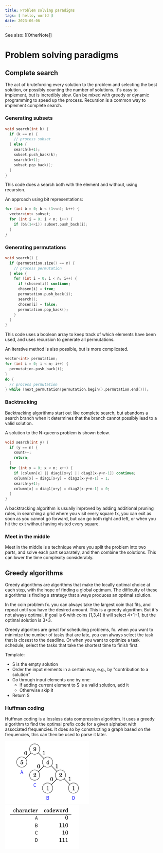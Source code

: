 ```yaml
---
title: Problem solving paradigms
tags: [ hello, world ]
date: 2023-06-06
---
```


See also: [[OtherNote]]

# Problem solving paradigms
## Complete search
The act of bruteforcing every solution to the problem and selecting the best solution, or possibly counting the number of solutions.
It's easy to implement, but is incredibly slow. Can be mixed with greedy or dynamic programming to speed up the process.
Recursion is a common way to implement complete search.

### Generating subsets
```cpp
void search(int k) {
  if (k == n) {
    // process subset
  } else {
    search(k+1);
    subset.push_back(k);
    search(k+1);
    subset.pop_back();
  }
}
```
This code does a search both with the element and without, using recursion.

An approach using bit representations:
```cpp
for (int b = 0; b < (1<<n); b++) {
  vector<int> subset;
  for (int i = 0; i < n; i++) {
    if (b&(1<<i)) subset.push_back(i);
  }
}
```

### Generating permutations
```cpp
void search() {
  if (permutation.size() == n) {
    // process permutation
  } else {
    for (int i = 0; i < n; i++) {
      if (chosen[i]) continue;
      chosen[i] = true;
      permutation.push_back(i);
      search();
      chosen[i] = false;
      permutation.pop_back();
    }
  }
}
```
This code uses a boolean array to keep track of which elements have been used, and uses recursion to generate all permutations.

An iterative method is also possible, but is more complicated.
```cpp
vector<int> permutation;
for (int i = 0; i < n; i++) {
  permutation.push_back(i);
}
do {
  // process permutation
} while (next_permutation(permutation.begin(),permutation.end()));
```

### Backtracking
Backtracking algorithms start out like complete search, but abandons a search branch when it determines that the branch cannot possibly lead to a valid solution.

A solution to the N-queens problem is shown below.
```cpp
void search(int y) {
  if (y == n) {
    count++;
    return;
  }
  for (int x = 0; x < n; x++) {
    if (column[x] || diag1[x+y] || diag2[x-y+n-1]) continue;
    column[x] = diag1[x+y] = diag2[x-y+n-1] = 1;
    search(y+1);
    column[x] = diag1[x+y] = diag2[x-y+n-1] = 0;
  }
}
```

A backtracking algorithm is usually improved by adding additional pruning rules, in searching a grid where you visit every square fx, you can exit as soon as you cannot go forward, but can go both right and left, or when you hit the exit without having visited every square.

### Meet in the middle
Meet in the middle is a technique where you split the problem into two parts, and solve each part separately, and then combine the solutions. This can lower the time complexity considerably.

## Greedy algorithms
Greedy algorithms are algorithms that make the locally optimal choice at each step, with the hope of finding a global optimum. The difficulty of these algorithms is finding a strategy that always produces an optimal solution.

In the coin problem fx. you can always take the largest coin that fits, and repeat until you have the desired amount. This is a greedy algorithm. But it's not always optimal, if goal is 6 with coins {1,3,4} it will select 4+1+1, but the optimal solution is 3+3.

Greedy algoritms are great for scheduling problems, fx. when you want to minimize the number of tasks that are late, you can always select the task that is closest to the deadline. Or when you want to optimize a task schedule, select the tasks that take the shortest time to finish first.

Template:

- S is the empty solution
- Order the input elements in a certain way, e.g., by "contribution to a solution" 
- Go through input elements one by one:
  - If adding current element to S is a valid solution, add it
  - Otherwise skip it
- Return S

### Huffman coding
Huffman coding is a lossless data compression algorithm. It uses a greedy algorithm to find the optimal prefix code for a given alphabet with associated frequencies. It does so by constructing a graph based on the frequencies, this can then be used to parse it later.

![](img/pasted_img_20230606131414.png)
![](img/pasted_img_20230606131427.png)
